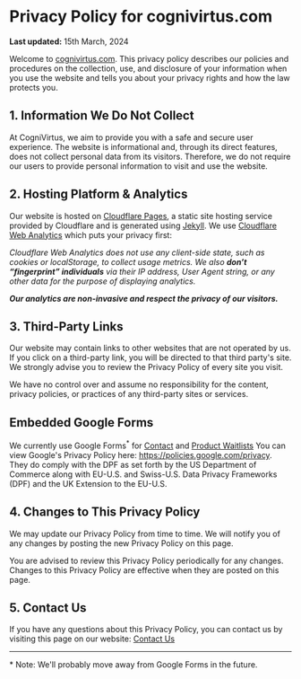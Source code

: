 # Privacy Policy for cognivirtus.com

**Last updated:** 15th March, 2024

Welcome to [cognivirtus.com](https://cognivirtus.com). This privacy policy describes our policies and procedures on the collection,
use, and disclosure of your information when you use the website and tells you about your privacy rights and how the law protects you.

## 1. Information We Do Not Collect

At CogniVirtus, we aim to provide you with a safe and secure user experience. The website is informational and, through its direct features, does not collect personal data from its visitors. Therefore, we do not require our users to provide personal information to visit and use the website.

## 2. Hosting Platform & Analytics

Our website is hosted on [Cloudflare Pages](https://pages.cloudflare.com), a static site hosting service provided by Cloudflare and is generated using [Jekyll](https://jekyllrb.com).
We use [Cloudflare Web Analytics](https://www.cloudflare.com/en-au/web-analytics/) which puts your privacy first:

*Cloudflare Web Analytics does not use any client-side state, such as cookies or localStorage, to collect usage metrics. We also **don’t “fingerprint” individuals** via their IP address, User Agent string, or any other data for the purpose of displaying analytics.*

***Our analytics are non-invasive and respect the privacy of our visitors.***

## 3. Third-Party Links

Our website may contain links to other websites that are not operated by us. If you click on a third-party link, you will be directed to that third party's site. We strongly advise you to review the Privacy Policy of every site you visit.

We have no control over and assume no responsibility for the content, privacy policies, or practices of any third-party sites or services.

## Embedded Google Forms

We currently use Google Forms<sup>*</sup> for [Contact](./contact.md) and [Product Waitlists](./Products/architectureCopilotPreview.md) You can view Google's Privacy Policy here: https://policies.google.com/privacy. They do comply with the DPF as set forth by the US Department of Commerce along with EU-U.S. and Swiss-U.S. Data Privacy Frameworks (DPF) and the UK Extension to the EU-U.S.

## 4. Changes to This Privacy Policy

We may update our Privacy Policy from time to time. We will notify you of any changes by posting the new Privacy Policy on this page.

You are advised to review this Privacy Policy periodically for any changes. Changes to this Privacy Policy are effective when they are
posted on this page.

## 5. Contact Us

If you have any questions about this Privacy Policy, you can contact us by visiting this page on our website: [Contact Us](http://cognivirtus.com/contact)

---

\* Note: We'll probably move away from Google Forms in the future.
